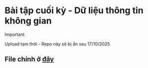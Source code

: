 # Bài tập cuối kỳ - Dữ liệu thông tin không gian

> [!IMPORTANT]
> Upload tạm thời - Repo này sẽ bị ẩn sau 17/10/2025

## File chính ở [đây](https://github.com/Cookiesdx/GEE_Homework/blob/main/main.js)
